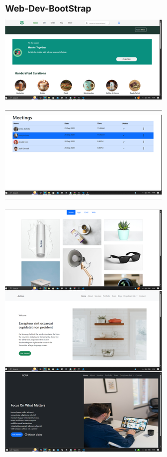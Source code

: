 # Web-Dev-BootStrap
<a href="https://github.com/PranavPatil-45/Web-Dev-BootStrap/tree/main/Bootstrap%20Project"><img src="stb.png"></a>
<br><br>
<hr>
<a href="https://github.com/PranavPatil-45/Web-Dev-BootStrap/tree/main/Bottstrap%20Table"><img src="tbt.png"></a>
<br>
<hr>
<br>
<a href="https://github.com/PranavPatil-45/Web-Dev-BootStrap/tree/main/Nav%20tabs"><img src="nvt.png"></a>
<br>
<a href="https://github.com/PranavPatil-45/Web-Dev-BootStrap/tree/main/Bootsrtrap%20PR"><img src="act.png"></a>
<br>
<a href="https://github.com/PranavPatil-45/Web-Dev-BootStrap/tree/main/Bootstrap%20Exam"><img src="ext.png"></a>

